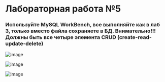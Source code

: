 # Лабораторная работа №5

### Используйте MySQL WorkBench, все выполняйте как в лаб 3, только вместо файла сохраняете в БД. Внимательно!!! Должны быть все четыре элемента CRUD (create-read-update-delete)

![image](https://github.com/Howepu/laba5_OOP/assets/125370383/daf44d44-9606-4779-859a-f6ae8f2245a7)

![image](https://github.com/Howepu/laba5_OOP/assets/125370383/7f77fff8-0430-47b1-a5fe-f2da2e01bfcd)

![image](https://github.com/Howepu/laba5_OOP/assets/125370383/acb1740a-b90d-458b-89c9-43c3f70a959f)



